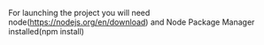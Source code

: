 For launching the project you will need node(https://nodejs.org/en/download) and Node Package Manager installed(npm install)